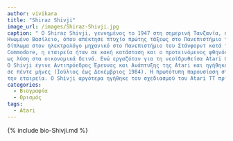 ```yaml
---
author: vivikara
title: "Shiraz Shivji"
image_url: /images/Shiraz-Shivji.jpg
caption: " Ο Shiraz Shivji, γεννημένος το 1947 στη σημερινή Τανζανία, ήταν Ινδικής Ισμαηλικής κληρονομιάς. Από μικρός ενδιαφερόταν για τα ηλεκτρονικά. Σπούδασε στο
Ηνωμένο Βασίλειο, όπου απέκτησε πτυχίο πρώτης τάξεως στο Πανεπιστήμιο του Σαουθάμπτον. Στη συνέχεια μετακόμισε στις Ηνωμένες Πολιτείες, όπου απέκτησε μεταπτυχιακό
δίπλωμα στον ηλεκτρολόγο μηχανικό στο Πανεπιστήμιο του Στάνφορντ κατά την περίοδο 1969-1973. Όταν ο Jack Tramiel ανέλαβε την Atari το 1984, με αρκετούς μηχανικούς της 
Commodore, η εταιρεία ήταν σε κακή κατάσταση και ο προτεινόμενος φθηνός, ισχυρός οικιακός υπολογιστής του Shivji, με την κωδική ονομασία «Rock Bottom Price», θεωρήθηκε 
ως λύση στα οικονομικά δεινά. Ενώ εργαζόταν για τη νεοϊδρυθείσα Atari Corporation, ο Shivji ήταν ο κύριος σχεδιαστής του υπολογιστή Atari ST, μεταξύ άλλων έργων.
Ο Shivji έγινε Αντιπρόεδρος Έρευνας και Ανάπτυξης της Atari και ηγήθηκε μιας ομάδας έξι μηχανικών που σχεδίασαν τον υπολογιστή Atari 520ST. Η εργασία αυτή ολοκληρώθηκε 
σε πέντε μήνες (Ιούλιος έως Δεκέμβριος 1984). Η πρωτότυπη παρουσίαση στο CES του Λας Βέγκας τον Ιανουάριο του 1985 ήταν επιτυχημένη για την Atari και το προϊόν αναβίωσε 
την εταιρεία. O Shivji αργότερα ηγήθηκε του σχεδιασμού του Atari TT πριν εγκαταλείψει την Atari το 1990."
categories:
  - Βιογραφία 
  - Ορισμός 
tags:
  - Atari 
---
```


{% include bio-Shivji.md %}
